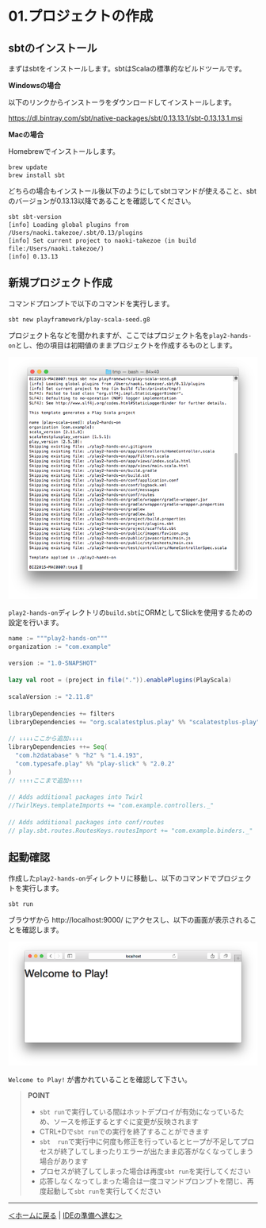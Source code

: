 # 01.プロジェクトの作成

## sbtのインストール

まずはsbtをインストールします。sbtはScalaの標準的なビルドツールです。

**Windowsの場合**

以下のリンクからインストーラをダウンロードしてインストールします。

https://dl.bintray.com/sbt/native-packages/sbt/0.13.13.1/sbt-0.13.13.1.msi

**Macの場合**

Homebrewでインストールします。

```
brew update
brew install sbt
```

どちらの場合もインストール後以下のようにしてsbtコマンドが使えること、sbtのバージョンが0.13.13以降であることを確認してください。

```
sbt sbt-version
[info] Loading global plugins from /Users/naoki.takezoe/.sbt/0.13/plugins
[info] Set current project to naoki-takezoe (in build file:/Users/naoki.takezoe/)
[info] 0.13.13
```

## 新規プロジェクト作成

コマンドプロンプトで以下のコマンドを実行します。

```
sbt new playframework/play-scala-seed.g8
```

プロジェクト名などを聞かれますが、ここではプロジェクト名を`play2-hands-on`とし、他の項目は初期値のままプロジェクトを作成するものとします。

![プロジェクトの作成](images/create_project.png)

`play2-hands-on`ディレクトリの`build.sbt`にORMとしてSlickを使用するための設定を行います。

```scala
name := """play2-hands-on"""
organization := "com.example"

version := "1.0-SNAPSHOT"

lazy val root = (project in file(".")).enablePlugins(PlayScala)

scalaVersion := "2.11.8"

libraryDependencies += filters
libraryDependencies += "org.scalatestplus.play" %% "scalatestplus-play" % "1.5.1" % Test

// ↓↓↓↓ここから追加↓↓↓↓
libraryDependencies ++= Seq(
  "com.h2database" % "h2" % "1.4.193",
  "com.typesafe.play" %% "play-slick" % "2.0.2"
)
// ↑↑↑↑ここまで追加↑↑↑↑

// Adds additional packages into Twirl
//TwirlKeys.templateImports += "com.example.controllers._"

// Adds additional packages into conf/routes
// play.sbt.routes.RoutesKeys.routesImport += "com.example.binders._"
```

## 起動確認

作成した`play2-hands-on`ディレクトリに移動し、以下のコマンドでプロジェクトを実行します。

```
sbt run
```

ブラウザから http://localhost:9000/ にアクセスし、以下の画面が表示されることを確認します。

![Play2のウェルカム画面](images/welcome.png)

`Welcome to Play!` が書かれていることを確認して下さい。

> **POINT**
> * `sbt run`で実行している間はホットデプロイが有効になっているため、ソースを修正するとすぐに変更が反映されます
> * CTRL+Dで`sbt run`での実行を終了することができます
> * `sbt  run`で実行中に何度も修正を行っているとヒープが不足してプロセスが終了してしまったりエラーが出たまま応答がなくなってしまう場合があります
> * プロセスが終了してしまった場合は再度`sbt run`を実行してください
> * 応答しなくなってしまった場合は一度コマンドプロンプトを閉じ、再度起動して`sbt run`を実行してください

----
[＜ホームに戻る](README.md) | [IDEの準備へ進む＞](02_preparation_of_ide.md)
